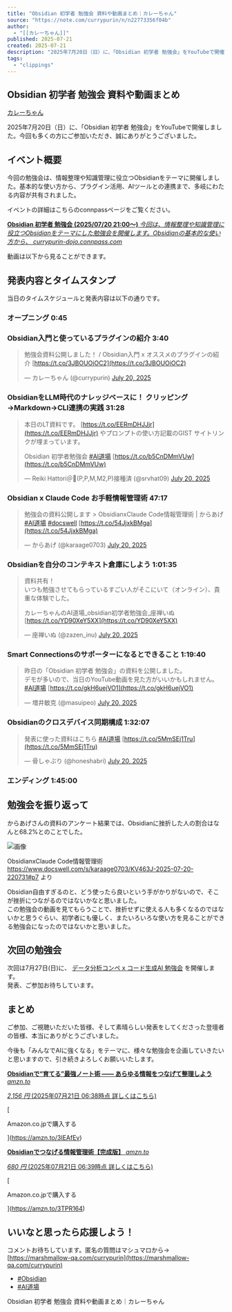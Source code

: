```yaml
---
title: "Obsidian 初学者 勉強会 資料や動画まとめ｜カレーちゃん"
source: "https://note.com/currypurin/n/n22773356f04b"
author:
  - "[[カレーちゃん]]"
published: 2025-07-21
created: 2025-07-21
description: "2025年7月20日（日）に、「Obsidian 初学者 勉強会」をYouTubeで開催しました。今回も多くの方にご参加いただき、誠にありがとうございました。  イベント概要  今回の勉強会は、情報整理や知識管理に役立つObsidianをテーマに開催しました。基本的な使い方から、プラグイン活用、AIツールとの連携まで、多岐にわたる内容が共有されました。  イベントの詳細はこちらのconnpassページをご覧ください。  Obsidian 初学者 勉強会 (2025/07/20 21:00〜)今回は、情報整理や知識管理に役立つObsidianをテーマにした勉強会を開催します。"
tags:
  - "clippings"
---
```

## Obsidian 初学者 勉強会 資料や動画まとめ

[カレーちゃん](https://note.com/currypurin)

2025年7月20日（日）に、「Obsidian 初学者 勉強会」をYouTubeで開催しました。今回も多くの方にご参加いただき、誠にありがとうございました。

## イベント概要

今回の勉強会は、情報整理や知識管理に役立つObsidianをテーマに開催しました。基本的な使い方から、プラグイン活用、AIツールとの連携まで、多岐にわたる内容が共有されました。

イベントの詳細はこちらのconnpassページをご覧ください。

[**Obsidian 初学者 勉強会 (2025/07/20 21:00〜)** *今回は、情報整理や知識管理に役立つObsidianをテーマにした勉強会を開催します。Obsidianの基本的な使い方から、* *currypurin-dojo.connpass.com*](https://currypurin-dojo.connpass.com/event/362610/)

動画は以下から見ることができます。

  

## 発表内容とタイムスタンプ

当日のタイムスケジュールと発表内容は以下の通りです。

### オープニング 0:45

### Obsidian入門と使っているプラグインの紹介 3:40

> 勉強会資料公開しました！ / Obsidian入門 x オススメのプラグインの紹介 [https://t.co/3JBOUOiOC2](https://t.co/3JBOUOiOC2)
> 
> — カレーちゃん (@currypurin) [July 20, 2025](https://twitter.com/currypurin/status/1947054155316756662?ref_src=twsrc%5Etfw)

  

### ObsidianをLLM時代のナレッジベースに！ クリッピング→Markdown→CLI連携の実践 31:28

> 本日のLT資料です。 [https://t.co/EERmDHJJjr](https://t.co/EERmDHJJjr) やプロンプトの使い方記載のGIST サイトリンクが埋まっています。  
>   
> Obsidian 初学者勉強会 [#AI道場](https://twitter.com/hashtag/AI%E9%81%93%E5%A0%B4?src=hash&ref_src=twsrc%5Etfw) [https://t.co/b5CnDMmVUw](https://t.co/b5CnDMmVUw)
> 
> — Reiki Hattori＠💉(P,P,M,M2,P)接種済 (@srvhat09) [July 20, 2025](https://twitter.com/srvhat09/status/1946918759631049188?ref_src=twsrc%5Etfw)

  

### Obsidian x Claude Code お手軽情報管理術 47:17

> 勉強会の資料公開します > ObsidianxClaude Code情報管理術 | からあげ [#AI道場](https://twitter.com/hashtag/AI%E9%81%93%E5%A0%B4?src=hash&ref_src=twsrc%5Etfw) [#docswell](https://twitter.com/hashtag/docswell?src=hash&ref_src=twsrc%5Etfw) [https://t.co/54JjxkBMga](https://t.co/54JjxkBMga)
> 
> — からあげ (@karaage0703) [July 20, 2025](https://twitter.com/karaage0703/status/1946922107025441071?ref_src=twsrc%5Etfw)

  

### Obsidianを自分のコンテキスト倉庫にしよう 1:01:35

> 資料共有！  
> いつも勉強させてもらっているすごい人がそこにいて（オンライン）、貴重な体験でした。  
>   
> カレーちゃんのAI道場\_obsidian初学者勉強会\_座禅いぬ [https://t.co/YD90XeY5XX](https://t.co/YD90XeY5XX)
> 
> — 座禅いぬ (@zazen\_inu) [July 20, 2025](https://twitter.com/zazen_inu/status/1946941823920071026?ref_src=twsrc%5Etfw)

  

### Smart Connectionsのサポーターになるとできること 1:19:40

> 昨日の「Obsidian 初学者 勉強会」の資料を公開しました。  
> デモが多いので、当日のYouTube動画を見た方がいいかもしれません。 [#AI道場](https://twitter.com/hashtag/AI%E9%81%93%E5%A0%B4?src=hash&ref_src=twsrc%5Etfw) [https://t.co/gkH6uejVO1](https://t.co/gkH6uejVO1)
> 
> — 増井敏克 (@masuipeo) [July 20, 2025](https://twitter.com/masuipeo/status/1947081992249708622?ref_src=twsrc%5Etfw)

  

### Obsidianのクロスデバイス同期構成 1:32:07

> 発表に使った資料はこちら [#AI道場](https://twitter.com/hashtag/AI%E9%81%93%E5%A0%B4?src=hash&ref_src=twsrc%5Etfw) [https://t.co/5MmSEj1Tru](https://t.co/5MmSEj1Tru)
> 
> — 骨しゃぶり (@honeshabri) [July 20, 2025](https://twitter.com/honeshabri/status/1946935425387626728?ref_src=twsrc%5Etfw)

  

### エンディング 1:45:00

## 勉強会を振り返って

からあげさんの資料のアンケート結果では、Obsidianに挫折した人の割合はなんと68.2%とのことでした。

![画像](https://assets.st-note.com/img/1753047918-0PrjV28oRUdaLZOGes4WTKIw.png?width=1200)

ObsidianxClaude Code情報管理術 https://www.docswell.com/s/karaage0703/KV463J-2025-07-20-220731#p7 より

Obsidian自由すぎるのと、どう使ったら良いという手がかりがないので、そこが挫折につながるのではないかなと思いました。  
この勉強会の動画を見てもらうことで、挫折せずに使える人も多くなるのではないかと思うぐらい、初学者にも優しく、またいろいろな使い方を見ることができる勉強会になったのではないかと思いました。

## 次回の勉強会

次回は7月27日(日)に、 [データ分析コンペ x コード生成AI 勉強会](https://currypurin-dojo.connpass.com/event/363239/) を開催します。  
発表、ご参加お待ちしています。

## まとめ

ご参加、ご視聴いただいた皆様、そして素晴らしい発表をしてくださった登壇者の皆様、本当にありがとうございました。

今後も「みんなでAIに強くなる」をテーマに、様々な勉強会を企画していきたいと思いますので、引き続きよろしくお願いいたします。

[**Obsidianで“育てる”最強ノート術 —— あらゆる情報をつなげて整理しよう** *amzn.to*](https://amzn.to/3IEAfEv)

[*2,156 円* (2025年07月21日 06:38時点 詳しくはこちら)](https://amzn.to/3IEAfEv)

[

Amazon.co.jpで購入する

](https://amzn.to/3IEAfEv)

[**Obsidianでつなげる情報管理術【完成版】** *amzn.to*](https://amzn.to/3TPR164)

[*680 円* (2025年07月21日 06:39時点 詳しくはこちら)](https://amzn.to/3TPR164)

[

Amazon.co.jpで購入する

](https://amzn.to/3TPR164)

  

## いいなと思ったら応援しよう！

コメントお待ちしています。匿名の質問はマシュマロから→ [https://marshmallow-qa.com/currypurin](https://marshmallow-qa.com/currypurin)

- [
	#Obsidian
	](https://note.com/hashtag/Obsidian)
- [
	#AI道場
	](https://note.com/hashtag/AI%E9%81%93%E5%A0%B4)

Obsidian 初学者 勉強会 資料や動画まとめ｜カレーちゃん